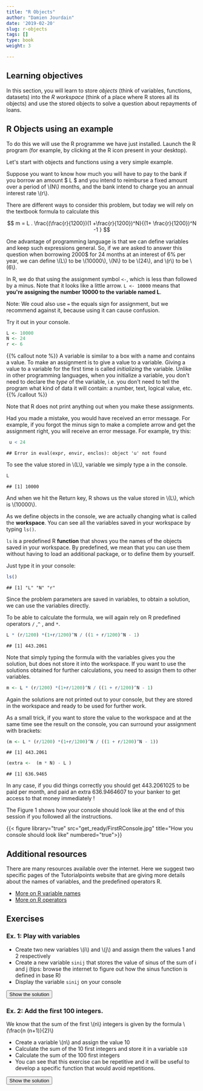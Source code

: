 ```yaml
---
title: "R Objects"
author: "Damien Jourdain"
date: '2019-02-20'
slug: r-objects
tags: []
type: book
weight: 3

---
```


<script type="text/javascript">
   function toggle_visibility(id) {
       var e = document.getElementById(id);
       if(e.style.display == 'block')
          e.style.display = 'none';
       else
          e.style.display = 'block';
   }
</script>



## Learning objectives

In this section, you will learn to store *objects* (think of variables, functions, datasets) into the *R workspace* (think of a place where R stores all its objects) and use the stored objects to solve a question about repayments of loans.  



## R Objects using an example

To do this we will use the R programme we have just installed. Launch the R program (for example, by clicking at the R icon present in your desktop).
 
Let's start with objects and functions using a very simple example. 

Suppose you want to know how much you will have to pay to the bank if you borrow an amount $ L $ and you intend to reimburse a fixed amount over a period of \\(N\\) months, and the bank intend to charge you an annual interest rate \\(r\\). 


There are different ways to consider this problem, but today we will rely on the textbook formula to calculate this

$$ m = L . \frac{(\frac{r}{1200})(1 +\frac{r}{1200})^N}{(1+ \frac{r}{1200})^N -1 } $$

One advantage of programming language is that we can define variables and keep such expressions general. So, if we are asked to answer this question when borrowing 2000\$ for 24 months at an interest of 6\% per year, we can define \\(L\\) to be \\(10000\\), \\(N\\) to be \\(24\\), and \\(r\\) to be \\(6\\).

In R, we do that using the assignment symbol `<-`, which is less than followed by a minus. Note that it looks like a little arrow. `L <- 10000` means that __you're assigning the number 10000 to the variable named L__.

Note: We coud also use `=` the equals sign for assignment, but we recommend against it, because using it can cause confusion.

Try it out in your console.


```r
L <- 10000
N <- 24
r <- 6
```


{{% callout note %}}
A variable is similar to a box with a name and contains a value. To make an assignment is to give a value to a variable. Giving a value to a variable for the first time is called *initializing* the variable. Unlike in other programming languages, when you initialize a variable, you don't need to declare the *type* of the variable, i.e. you don't need to tell the program what kind of data it will contain: a number, text, logical value, etc. 
{{% /callout %}}


Note that R does not print anything out when you make these assignments.

Had you made a mistake, you would have received an error message. For example, if you forgot the minus sign to make a complete arrow and get the assignment right, you will receive an error message. For example, try this:


```r
 u < 24
```

```
## Error in eval(expr, envir, enclos): object 'u' not found
```

To see the value stored in \\(L\\), variable we simply type a in the console.

```r
L
```

```
## [1] 10000
```

And when we hit the Return key, R shows us the value stored in \\(L\\), which is \\(10000\\).

As we define objects in the console, we are actually changing what is called the __workspace__. You can see all the variables saved in your workspace by typing `ls()`.

`ls` is a predefined R __function__ that shows you the names of the objects saved in your workspace. By predefined, we mean that you can use them without having to load an additional package, or to define them by yourself.

Just type it in your console:

```r
ls()
```

```
## [1] "L" "N" "r"
```

Since the problem parameters are saved in variables, to obtain a solution, we can use the variables directly.

To be able to calculate the  formula, we will again rely on R predefined operators `/` ,`^` , and `*`. 


```r
L * (r/1200) *(1+r/1200)^N / ((1 + r/1200)^N - 1) 
```

```
## [1] 443.2061
```


Note that simply typing the formula with the variables gives you the solution, but does not store it into the workspace. If you want to use the solutions obtained for further calculations, you need to assign them to other variables. 


```r
m <- L * (r/1200) *(1+r/1200)^N / ((1 + r/1200)^N - 1) 
```

Again the solutions are not printed out to your console, but they are stored in the workspace and ready to be used for further work.

As a small trick, if you want to store the value to the workspace and at the same time see the result on the console, you can surround your assignment with brackets:


```r
(m <- L * (r/1200) *(1+r/1200)^N / ((1 + r/1200)^N - 1))
```

```
## [1] 443.2061
```

```r
(extra <-  (m * N) - L )
```

```
## [1] 636.9465
```

In any case, if you did things correctly you should get 443.2061025  to be paid per month, and paid an extra 636.9464607  to your banker to get access to that money immediately !

The Figure 1 shows how your console should look like at the end of this session if you followed all the instructions.


{{< figure library="true" src="get_ready/FirstRConsole.jpg" title="How you console should look like" numbered="true">}}



## Additional resources

There are many resources available over the internet. Here we suggest two specific pages of the Tutorialpoints website that are giving more details about the names of variables, and the predefined operators R. 

* <a href="https://www.tutorialspoint.com/r/r_variables.htm" target="_blank">More on R variable names</a>
* <a href="https://www.tutorialspoint.com/r/r_operators.htm" target="_blank">More on R operators</a>

## Exercises 

### Ex. 1: Play with variables
  + Create two new variables \\(i\\) and \\(j\\) and assign them the values 1 and 2 respectively
  + Create a new variable `sinij`  that stores the value of sinus of the sum of i and j (tips: browse the internet to figure out how the sinus function is defined in base R)
  + Display the variable `sinij` on your console 

  <button type="button" class="button1" onclick="toggle_visibility('sol1');"> Show the solution</button>
  
  <iframe id="sol1" src="../sol-robjects-1.html" title="description" height="200" width="300" style="border:none; display:none";></iframe>
  
### Ex. 2:  Add the first 100 integers. 

We know that the sum of the first \\(n\\) integers is given by the formula \\(\frac{n (n+1)}{2}\\)
  + Create a variable \\(n\\) and assign the value 10
  + Calculate the sum of the 10 first integers and store it in a variable `s10`
  + Calculate the sum of the 100 first integers
  + You can see that this exercise can be repetitive and it will be useful to develop a specific function that would avoid repetitions. 
  
<button type="button" class="button1" onclick="toggle_visibility('sol2');"> Show the solution</button>
<iframe id="sol2" src="../sol-robjects-2.html" title="description" height="200" width="300" style="border:none; display:none";> </iframe>
